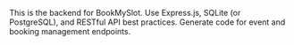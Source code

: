 <!-- Use this file to provide workspace-specific custom instructions to Copilot. For more details, visit https://code.visualstudio.com/docs/copilot/copilot-customization#_use-a-githubcopilotinstructionsmd-file -->

This is the backend for BookMySlot. Use Express.js, SQLite (or PostgreSQL), and RESTful API best practices. Generate code for event and booking management endpoints.
